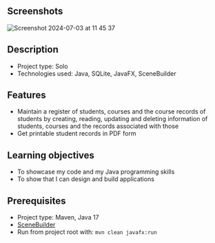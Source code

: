 ## Screenshots
![Screenshot 2024-07-03 at 11 45 37](https://github.com/satukon/Student-register/assets/113008423/5bd26106-1ab2-4b6c-b186-739af3bec381)


## Description

- Project type: Solo
- Technologies used: Java, SQLite, JavaFX, SceneBuilder

## Features
- Maintain a register of students, courses and the course records of students by creating, reading, updating and deleting information of students, courses and the records associated with those
- Get printable student records in PDF form

## Learning objectives
- To showcase my code and my Java programming skills
- To show that I can design and build applications

## Prerequisites
- Project type: Maven, Java 17
- <a href="https://gluonhq.com/products/scene-builder/">SceneBuilder</a>
- Run from project root with: ``mvn clean javafx:run``
